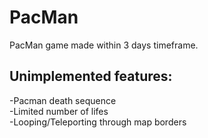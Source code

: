 # PacMan
 PacMan game made within 3 days timeframe.

## Unimplemented features:
 -Pacman death sequence<br>
 -Limited number of lifes<br>
 -Looping/Teleporting through map borders
